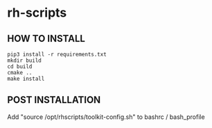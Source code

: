 # rh-scripts

## HOW TO INSTALL
```
pip3 install -r requirements.txt
mkdir build
cd build
cmake ..
make install
```
## POST INSTALLATION
Add "source /opt/rhscripts/toolkit-config.sh" to bashrc / bash_profile 
